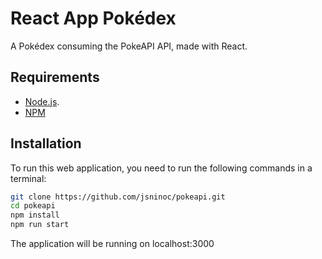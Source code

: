 # React App Pokédex

A Pokédex consuming the PokeAPI API, made with React.

## Requirements

* [Node.js](https://nodejs.org/en/).
* [NPM](https://www.npmjs.com/)

## Installation

To run this web application, you need to run the following commands in a terminal:

```bash
git clone https://github.com/jsninoc/pokeapi.git
cd pokeapi
npm install
npm run start
```

The application will be running on localhost:3000
